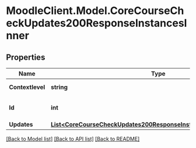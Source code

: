 # MoodleClient.Model.CoreCourseCheckUpdates200ResponseInstancesInner

## Properties

Name | Type | Description | Notes
------------ | ------------- | ------------- | -------------
**Contextlevel** | **string** | The context level | [optional] 
**Id** | **int** | Instance id | [optional] [default to null]
**Updates** | [**List&lt;CoreCourseCheckUpdates200ResponseInstancesInnerUpdatesInner&gt;**](CoreCourseCheckUpdates200ResponseInstancesInnerUpdatesInner.md) |  | [optional] 

[[Back to Model list]](../README.md#documentation-for-models) [[Back to API list]](../README.md#documentation-for-api-endpoints) [[Back to README]](../README.md)

